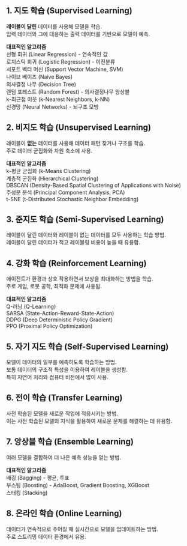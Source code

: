 ## 1. 지도 학습 (Supervised Learning)
**레이블이 달린** 데이터를 사용해 모델을 학습.  
입력 데이터와 그에 대응하는 출력 데이터를 기반으로 모델이 예측.

**대표적인 알고리즘**  
선형 회귀 (Linear Regression) - 연속적인 값  
로지스틱 회귀 (Logistic Regression) - 이진분류  
서포트 벡터 머신 (Support Vector Machine, SVM)  
나이브 베이즈 (Naive Bayes)  
의사결정 나무 (Decision Tree)  
랜덤 포레스트 (Random Forest) - 의사결정나무 앙상블  
k-최근접 이웃 (k-Nearest Neighbors, k-NN)  
신경망 (Neural Networks) - 뇌구조 모방  

## 2. 비지도 학습 (Unsupervised Learning)
레이블이 **없는** 데이터를 사용해 데이터 패턴 찾거나 구조를 학습.  
주로 데이터 군집화와 차원 축소에 사용.  

**대표적인 알고리즘**  
k-평균 군집화 (k-Means Clustering)  
계층적 군집화 (Hierarchical Clustering)  
DBSCAN (Density-Based Spatial Clustering of Applications with Noise)  
주성분 분석 (Principal Component Analysis, PCA)  
t-SNE (t-Distributed Stochastic Neighbor Embedding)  

## 3. 준지도 학습 (Semi-Supervised Learning)  
레이블이 달린 데이터와 레이블이 없는 데이터를 모두 사용하는 학습 방법.  
레이블이 달린 데이터가 적고 레이블링 비용이 높을 때 유용함.

## 4. 강화 학습 (Reinforcement Learning)  
에이전트가 환경과 상호 작용하면서 보상을 최대화하는 방법을 학습.  
주로 게임, 로봇 공학, 최적화 문제에 사용됨.

**대표적인 알고리즘**  
Q-러닝 (Q-Learning)  
SARSA (State-Action-Reward-State-Action)  
DDPG (Deep Deterministic Policy Gradient)  
PPO (Proximal Policy Optimization)  

## 5. 자기 지도 학습 (Self-Supervised Learning)
모델이 데이터의 일부를 예측하도록 학습하는 방법.  
보통 데이터의 구조적 특성을 이용하여 레이블을 생성함.  
특히 자연어 처리와 컴퓨터 비전에서 많이 사용.

## 6. 전이 학습 (Transfer Learning)
사전 학습된 모델을 새로운 작업에 적응시키는 방법.  
이는 사전 학습된 모델의 지식을 활용하여 새로운 문제를 해결하는 데 유용함.

## 7. 앙상블 학습 (Ensemble Learning)
여러 모델을 결합하여 더 나은 예측 성능을 얻는 방법.  

**대표적인 알고리즘**  
배깅 (Bagging) - 평균, 투표  
부스팅 (Boosting) - AdaBoost, Gradient Boosting, XGBoost  
스태킹 (Stacking)  

## 8. 온라인 학습 (Online Learning)
데이터가 연속적으로 주어질 때 실시간으로 모델을 업데이트하는 방법.  
주로 스트리밍 데이터 환경에서 유용.
